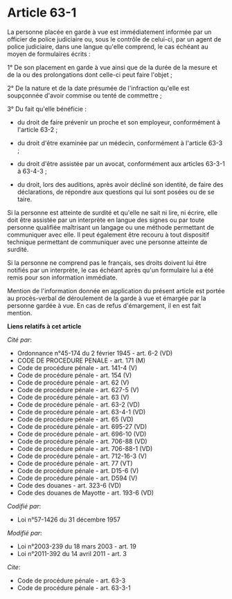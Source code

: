 # Article 63-1

La personne placée en garde à vue est immédiatement informée par un officier de police judiciaire ou, sous le contrôle de
celui-ci, par un agent de police judiciaire, dans une langue qu'elle comprend, le cas échéant au moyen de formulaires
écrits : 

1° De son placement en garde à vue ainsi que de la durée de la mesure et de la ou des prolongations dont celle-ci peut faire
l'objet ; 

2° De la nature et de la date présumée de l'infraction qu'elle est soupçonnée d'avoir commise ou tenté de commettre ; 

3° Du fait qu'elle bénéficie :

- du droit de faire prévenir un proche et son employeur, conformément à l'article 63-2 ;

- du droit d'être examinée par un médecin, conformément à l'article 63-3 ;

- du droit d'être assistée par un avocat, conformément aux articles 63-3-1 à 63-4-3 ;

- du droit, lors des auditions, après avoir décliné son identité, de faire des déclarations, de répondre aux questions qui
lui sont posées ou de se taire. 

Si la personne est atteinte de surdité et qu'elle ne sait ni lire, ni écrire, elle doit être assistée par un interprète en
langue des signes ou par toute personne qualifiée maîtrisant un langage ou une méthode permettant de communiquer avec elle.
Il peut également être recouru à tout dispositif technique permettant de communiquer avec une personne atteinte de surdité. 

Si la personne ne comprend pas le français, ses droits doivent lui être notifiés par un interprète, le cas échéant après
qu'un formulaire lui a été remis pour son information immédiate. 

Mention de l'information donnée en application du présent article est portée au procès-verbal de déroulement de la garde à
vue et émargée par la personne gardée à vue. En cas de refus d'émargement, il en est fait mention.

**Liens relatifs à cet article**

_Cité par_:

  - Ordonnance n°45-174 du 2 février 1945 - art. 6-2 (VD)
  - CODE DE PROCEDURE PENALE - art. 171 (M)
  - Code de procédure pénale - art. 141-4 (V)
  - Code de procédure pénale - art. 154 (V)
  - Code de procédure pénale - art. 62 (V)
  - Code de procédure pénale - art. 627-5 (V)
  - Code de procédure pénale - art. 63 (V)
  - Code de procédure pénale - art. 63-2 (VD)
  - Code de procédure pénale - art. 63-4-1 (VD)
  - Code de procédure pénale - art. 65 (VD)
  - Code de procédure pénale - art. 695-27 (VD)
  - Code de procédure pénale - art. 696-10 (VD)
  - Code de procédure pénale - art. 706-88 (VD)
  - Code de procédure pénale - art. 706-88-1 (VD)
  - Code de procédure pénale - art. 712-16-3 (V)
  - Code de procédure pénale - art. 77 (VT)
  - Code de procédure pénale - art. D15-6 (V)
  - Code de procédure pénale - art. D594 (V)
  - Code des douanes - art. 323-6 (VD)
  - Code des douanes de Mayotte - art. 193-6 (VD)

_Codifié par_:

  - Loi n°57-1426 du 31 décembre 1957

_Modifié par_:

  - Loi n°2003-239 du 18 mars 2003 - art. 19
  - Loi n°2011-392 du 14 avril 2011 - art. 3

_Cite_:

  - Code de procédure pénale - art. 63-3
  - Code de procédure pénale - art. 63-3-1
